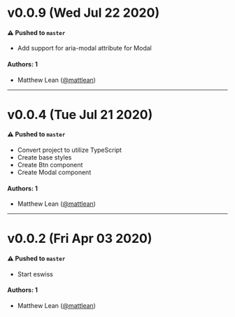 # v0.0.9 (Wed Jul 22 2020)

#### ⚠️ Pushed to `master`

- Add support for aria-modal attribute for Modal

#### Authors: 1

- Matthew Lean ([@mattlean](https://github.com/mattlean))

---

# v0.0.4 (Tue Jul 21 2020)

#### ⚠️ Pushed to `master`

- Convert project to utilize TypeScript
- Create base styles
- Create Btn component
- Create Modal component

#### Authors: 1

- Matthew Lean ([@mattlean](https://github.com/mattlean))

---

# v0.0.2 (Fri Apr 03 2020)

#### ⚠️ Pushed to `master`

- Start eswiss

#### Authors: 1

- Matthew Lean ([@mattlean](https://github.com/mattlean))
